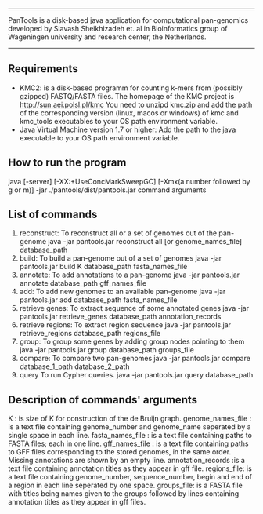 ************************************************************************
PanTools is a disk-based java application for computational pan-genomics
developed by Siavash Sheikhizadeh et. al in Bioinformatics group of 
Wageningen university and research center, the Netherlands.  
************************************************************************

Requirements
------------
- KMC2: is a disk-based programm for counting k-mers from (possibly gzipped) FASTQ/FASTA files. 
       The homepage of the KMC project is http://sun.aei.polsl.pl/kmc
       You need to unzipd kmc.zip and add the path of the corresponding version (linux, macos or windows) of kmc and kmc_tools executables to your OS path environment variable.
- Java Virtual Machine version 1.7 or higher: Add the path to the java executable to your OS path environment variable. 

How to run the program 
----------------------
java  [-server] [-XX:+UseConcMarkSweepGC]  [-Xmx(a number followed by g or m)] -jar ./pantools/dist/pantools.jar command arguments

List of commands
----------------
1. reconstruct:
   To reconstruct all or a set of genomes out of the pan-genome
   java -jar pantools.jar reconstruct all [or genome_names_file] database_path
2. build:
   To build a pan-genome out of a set of genomes
   java -jar pantools.jar build K database_path fasta_names_file
3. annotate:
   To add annotations to a pan-genome
   java -jar pantools.jar annotate database_path gff_names_file
4. add:
   To add new genomes to an available pan-genome
   java -jar pantools.jar add database_path fasta_names_file
5. retrieve genes:
   To extract sequence of some annotated genes
   java -jar pantools.jar retrieve_genes database_path annotation_records
6. retrieve regions:
   To extract region sequence
   java -jar pantools.jar retrieve_regions database_path regions_file
7. group:
   To group some genes by adding group nodes pointing to them
   java -jar pantools.jar group database_path groups_file
8. compare:
   To compare two pan-genomes
   java -jar pantools.jar compare database_1_path database_2_path
9. query
   To run Cypher queries.
   java -jar pantools.jar query database_path
   
Description of commands' arguments
----------------------------------
K :                 is size of K for construction of the de Bruijn graph.
genome_names_file : is a text file containing genome_number and genome_name seperated by a single space in each line.
fasta_names_file :  is a text file containing paths to FASTA files; each in one line.
gff_names_file :    is a text file containing paths to GFF files corresponding to the stored genomes,
                    in the same order. Missing annotations are shown by an empty line.
annotation_records :is a text file containing annotation titles as they appear in gff file.
regions_file:       is a text file containing genome_number, sequence_number, begin and
                    end of a region in each line seperated by one space. 
groups_file:        is a FASTA file with titles being names given to the groups followed by lines containing annotation titles as they appear in gff files.
